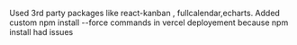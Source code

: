 Used 3rd party packages like react-kanban , fullcalendar,echarts.
Added custom npm install --force commands in vercel deployement because npm install had issues
